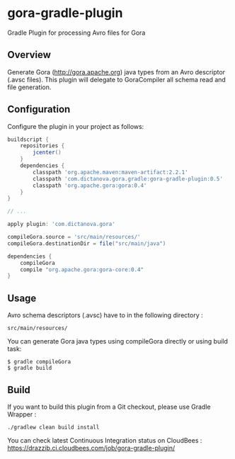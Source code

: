 gora-gradle-plugin
==================

Gradle Plugin for processing Avro files for Gora

## Overview
Generate Gora (http://gora.apache.org) java types from an Avro descriptor (.avsc files).
This plugin will delegate to GoraCompiler all schema read and file generation.

## Configuration
Configure the plugin in your project as follows:
```groovy
buildscript {
    repositories {
        jcenter()
    }
    dependencies {
        classpath 'org.apache.maven:maven-artifact:2.2.1'
        classpath 'com.dictanova.gora.gradle:gora-gradle-plugin:0.5'
        classpath 'org.apache.gora:gora:0.4'
    }
}

// ...

apply plugin: 'com.dictanova.gora'

compileGora.source = 'src/main/resources/'
compileGora.destinationDir = file("src/main/java")

dependencies {
    compileGora
    compile "org.apache.gora:gora-core:0.4"
}
```

## Usage
Avro schema descriptors (.avsc) have to in the following directory :
```
src/main/resources/
```

You can generate Gora java types using compileGora directly or using build task:
```
$ gradle compileGora
$ gradle build
```

## Build
If you want to build this plugin from a Git checkout, please use Gradle Wrapper :
```
./gradlew clean build install
```

You can check latest Continuous Integration status on CloudBees :
https://drazzib.ci.cloudbees.com/job/gora-gradle-plugin/
